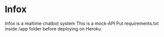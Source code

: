 # Infox
Infox is a realtime chatbot system
This is a mock-API
Put requirements.txt inside /app folder before deploying on Heroku
